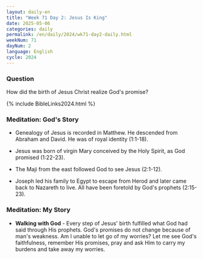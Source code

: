 ```yaml
---
layout: daily-en
title: "Week 71 Day 2: Jesus Is King"
date: 2025-05-06
categories: daily
permalink: /en/daily/2024/wk71-day2-daily.html
weekNum: 71
dayNum: 2
language: English
cycle: 2024
---
```


### Question     
How did the birth of Jesus Christ realize God's promise?

{% include BibleLinks2024.html %} 

### Meditation: God's Story   
+ Genealogy of Jesus is recorded in Matthew. He descended from Abraham and David. He was of royal identity (1:1-18). 

+ Jesus was born of virgin Mary conceived by the Holy Spirit, as God promised (1:22-23). 

+ The Maji from the east followed God to see Jesus (2:1-12). 

+ Joseph led his family to Egypt to escape from Herod and later came back to Nazareth to live. All have been foretold by God's prophets (2:15-23). 

### Meditation: My Story   
+ **Walking with God** - Every step of Jesus' birth fulfilled what God had said through His prophets. God's promises do not change because of man's weakness. Am I unable to let go of my worries? Let me see God's faithfulness, remember His promises, pray and ask Him to carry my burdens and take away my worries.  
